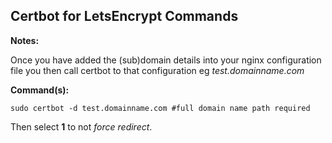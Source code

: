 ## Certbot for LetsEncrypt Commands

**Notes:**

Once you have added the (sub)domain details into your nginx configuration file
you then call certbot to that configuration eg *test.domainname.com*



**Command(s):**

```shell
sudo certbot -d test.domainname.com #full domain name path required
```

Then select **1** to not *force redirect*. 